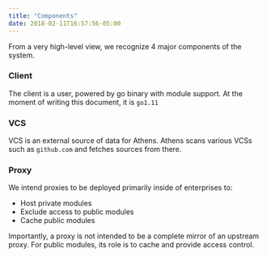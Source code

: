 ```yaml
---
title: "Components"
date: 2018-02-11T16:57:56-05:00
---
```


From a very high-level view, we recognize 4 major components of the system.

### Client

The client is a user, powered by go binary with module support. At the moment of writing this document, it is `go1.11`

### VCS

VCS is an external source of data for Athens. Athens scans various VCSs such as `github.com` and fetches sources from there.

### Proxy

We intend proxies to be deployed primarily inside of enterprises to:

* Host private modules
* Exclude access to public modules
* Cache public modules

Importantly, a proxy is not intended to be a complete mirror of an upstream proxy. For public modules, its role is to cache and provide access control.
